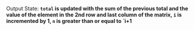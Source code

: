 Output State: **`total` is updated with the sum of the previous total and the value of the element in the 2nd row and last column of the matrix, `i` is incremented by 1, `n` is greater than or equal to `i+1**